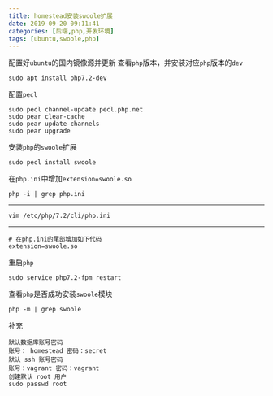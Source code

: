 ```yaml
---
title: homestead安装swoole扩展
date: 2019-09-20 09:11:41
categories: [后端,php,开发环境]
tags: [ubuntu,swoole,php] 
---
```



配置好`ubuntu`的国内镜像源并更新
查看`php`版本，并安装对应`php`版本的`dev`

    sudo apt install php7.2-dev
    
配置`pecl`

    sudo pecl channel-update pecl.php.net
    sudo pear clear-cache
    sudo pear update-channels
    sudo pear upgrade
    
安装`php`的`swoole`扩展

    sudo pecl install swoole
    
在`php.ini`中增加`extension=swoole.so`

    php -i | grep php.ini
    
---
    
    vim /etc/php/7.2/cli/php.ini
    
---

    # 在php.ini的尾部增加如下代码
    extension=swoole.so
    
重启`php`

    sudo service php7.2-fpm restart
    
查看`php`是否成功安装`swoole`模块

    php -m | grep swoole
    
补充

    默认数据库账号密码
    账号： homestead 密码：secret
    默认 ssh 账号密码
    账号：vagrant 密码：vagrant
    创建默认 root 用户
    sudo passwd root